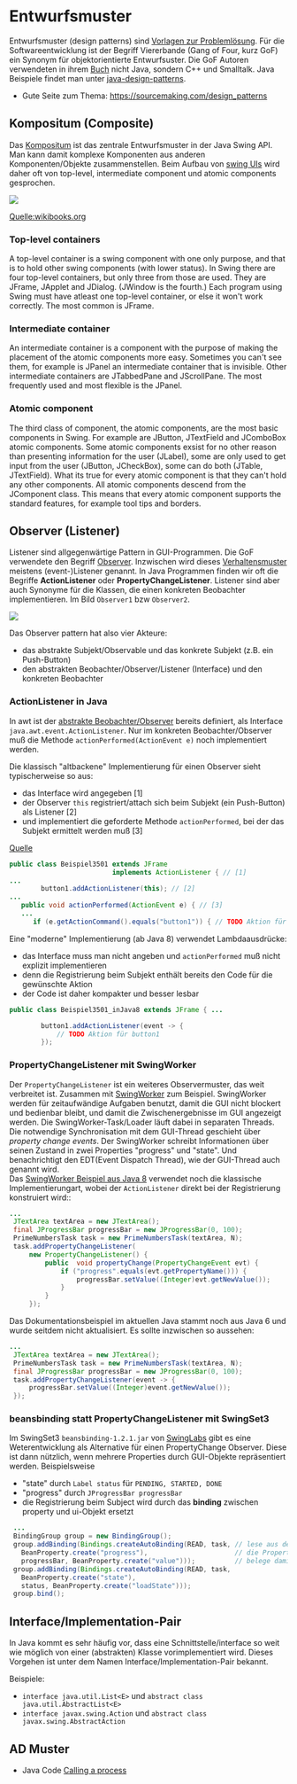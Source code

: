 # Entwurfsmuster

Entwurfsmuster (design patterns) sind [Vorlagen zur Problemlösung](https://de.wikipedia.org/wiki/Entwurfsmuster). Für die Softwareentwicklung ist der Begriff Viererbande (Gang of Four, kurz GoF) ein Synonym für objektorientierte Entwurfsuster. Die GoF Autoren verwendeten in ihrem [Buch](https://en.wikipedia.org/wiki/Design_Patterns) nicht Java, sondern C++ und Smalltalk. Java Beispiele findet man unter [java-design-patterns](https://java-design-patterns.com/).

* Gute Seite zum Thema: https://sourcemaking.com/design_patterns

## Kompositum (Composite)

Das [Kompositum](https://de.wikipedia.org/wiki/Kompositum_%28Entwurfsmuster%29) ist das zentrale Entwurfsmuster in der Java Swing API. Man kann damit komplexe Komponenten aus anderen Komponenten/Objekte zusammenstellen. Beim Aufbau von [swing UIs](http://www.inf.fu-berlin.de/lehre/SS01/swp/A/Termine/swing.html) wird daher oft von top-level, intermediate component und atomic components gesprochen.

![](https://upload.wikimedia.org/wikibooks/de/2/2d/TopLevelContainerHierarchy.jpg)

[Quelle:wikibooks.org](https://de.wikibooks.org/wiki/Java_Standard:_Grafische_Oberfl%C3%A4chen_mit_Swing:_Top_Level_Container)

### Top-level containers
A top-level container is a swing component with one only purpose, and that is to hold other swing components (with lower status). In Swing there are four top-level containers, but only three from those are used. They are JFrame, JApplet and JDialog. (JWindow is the fourth.) Each program using Swing must have atleast one top-level container, or else it won't work correctly. The most common is JFrame.

### Intermediate container
An intermediate container is a component with the purpose of making the placement of the atomic components more easy. Sometimes you can't see them, for example is JPanel an intermediate container that is invisible. Other intermediate containers are JTabbedPane and JScrollPane. The most frequently used and most flexible is the JPanel.

### Atomic component
The third class of component, the atomic components, are the most basic components in Swing. For example are JButton, JTextField and JComboBox atomic components. Some atomic components exsist for no other reason than presenting information for the user (JLabel), some are only used to get input from the user (JButton, JCheckBox), some can do both (JTable, JTextField). What its true for every atomic component is that they can't hold any other components. All atomic components descend from the JComponent class. This means that every atomic component supports the standard features, for example tool tips and borders. 


## Observer (Listener)

Listener sind allgegenwärtige Pattern in GUI-Programmen. Die GoF verwendete den Begriff [Observer](https://sourcemaking.com/design_patterns/observer). Inzwischen wird dieses [Verhaltensmuster](https://en.wikipedia.org/wiki/Behavioral_pattern) meistens (event-)Listener genannt. In Java Programmen finden wir oft die Begriffe __ActionListener__ oder __PropertyChangeListener__. Listener sind aber auch Synonyme für die Klassen, die einen konkreten Beobachter implementieren. Im Bild ```Observer1``` bzw ```Observer2```.

![](https://upload.wikimedia.org/wikipedia/commons/0/01/W3sDesign_Observer_Design_Pattern_UML.jpg)

Das Observer pattern hat also vier Akteure:

* das abstrakte Subjekt/Observable und das konkrete Subjekt (z.B. ein Push-Button)
* den abstrakten Beobachter/Observer/Listener (Interface) und den konkreten Beobachter

### ActionListener in Java

In awt ist der [abstrakte Beobachter/Observer](https://de.wikipedia.org/wiki/Datei:Beobachterentwurfsmuster.png) bereits definiert, als Interface ```java.awt.event.ActionListener```. Nur im konkreten Beobachter/Observer muß die Methode ```actionPerformed(ActionEvent e)``` noch implementiert werden.

Die klassisch "altbackene" Implementierung für einen Observer sieht typischerweise so aus: 

* das Interface wird angegeben [1]
* der Observer ```this``` registriert/attach sich beim Subjekt (ein Push-Button) als Listener [2]
* und implementiert die geforderte Methode ```actionPerformed```, bei der das Subjekt ermittelt werden muß [3]

[Quelle](https://dbs.cs.uni-duesseldorf.de/lehre/docs/java/javabuch/html/k100227.html#sectlevel3id035002002)

```java
public class Beispiel3501 extends JFrame 
                          implements ActionListener { // [1]
...
 		button1.addActionListener(this); // [2]
...
   public void actionPerformed(ActionEvent e) { // [3]
   ... 
      if (e.getActionCommand().equals("button1")) { // TODO Aktion für button1

```

Eine "moderne" Implementierung (ab Java 8) verwendet Lambdaausdrücke:

* das Interface muss man nicht angeben und ```actionPerformed``` muß nicht explizit implementieren
* denn die Registrierung beim Subjekt enthält bereits den Code für die gewünschte Aktion
* der Code ist daher kompakter und besser lesbar

```java
public class Beispiel3501_inJava8 extends JFrame { ...

		button1.addActionListener(event -> {
			// TODO Aktion für button1
		});
```

### PropertyChangeListener mit SwingWorker

Der ```PropertyChangeListener```  ist ein weiteres Observermuster, das weit verbreitet ist. Zusammen mit [SwingWorker](https://en.wikipedia.org/wiki/SwingWorker) zum Beispiel. SwingWorker werden für zeitaufwändige Aufgaben benutzt, damit die GUI nicht blockert und bedienbar bleibt, und damit die Zwischenergebnisse im GUI angezeigt werden. Die SwingWorker-Task/Loader läuft dabei in separaten Threads. Die notwendige Synchronisation mit dem GUI-Thread geschieht über _property change events_. Der SwingWorker schreibt Informationen über seinen Zustand in zwei Properties "progress" und "state". Und benachrichtigt den EDT(Event Dispatch Thread), wie der GUI-Thread auch genannt wird.  
Das [SwingWorker Beispiel aus Java 8](https://docs.oracle.com/javase/8/docs/api/javax/swing/SwingWorker.html#publish-V...-) verwendet noch die klassische  Implementierungart, wobei der ```ActionListener``` direkt bei der Registrierung konstruiert wird::
 
```java
...
 JTextArea textArea = new JTextArea();
 final JProgressBar progressBar = new JProgressBar(0, 100);
 PrimeNumbersTask task = new PrimeNumbersTask(textArea, N);
 task.addPropertyChangeListener(
     new PropertyChangeListener() {
         public  void propertyChange(PropertyChangeEvent evt) {
             if ("progress".equals(evt.getPropertyName())) {
                 progressBar.setValue((Integer)evt.getNewValue());
             }
         }
     });
```
 
Das Dokumentationsbeispiel im aktuellen Java stammt noch aus Java 6 und wurde seitdem nicht aktualisiert. Es sollte inzwischen so aussehen:

```java
...
 JTextArea textArea = new JTextArea();
 PrimeNumbersTask task = new PrimeNumbersTask(textArea, N);
 final JProgressBar progressBar = new JProgressBar(0, 100);
 task.addPropertyChangeListener(event -> {
     progressBar.setValue((Integer)event.getNewValue());
 });
```

### beansbinding statt PropertyChangeListener mit SwingSet3

Im SwingSet3 ```beansbinding-1.2.1.jar``` von [SwingLabs](https://en.wikipedia.org/wiki/SwingLabs) gibt es eine Weterentwicklung als Alternative für einen PropertyChange Observer. Diese ist dann nützlich, wenn mehrere Properties durch GUI-Objekte repräsentiert werden. Beispielsweise
 
* "state" durch ``Label status`` für ``PENDING, STARTED, DONE``
* "progress" durch ```JProgressBar progressBar```
* die Registrierung beim Subject wird durch das __binding__ zwischen property und ui-Objekt ersetzt
 
```java
 ...
 BindingGroup group = new BindingGroup();
 group.addBinding(Bindings.createAutoBinding(READ, task, // lese aus der SwingWorker task
   BeanProperty.create("progress"),                      // die Property "progress" und
   progressBar, BeanProperty.create("value")));          // belege damit progressBar Property "value"
 group.addBinding(Bindings.createAutoBinding(READ, task, 
   BeanProperty.create("state"),
   status, BeanProperty.create("loadState")));
 group.bind();
```

## Interface/Implementation-Pair

In Java kommt es sehr häufig vor, dass eine Schnittstelle/interface so weit wie möglich von einer (abstrakten) Klasse vorimplementiert wird. Dieses Vorgehen ist unter dem Namen Interface/Implementation-Pair bekannt. 

Beispiele: 

* ``interface java.util.List<E>`` und  ``abstract class java.util.AbstractList<E>``
* ``interface javax.swing.Action`` und ``abstract class javax.swing.AbstractAction``

## AD Muster

* Java Code [Calling a process](https://www.adempiere.io/community/wiki/developers-guide/calling-a-process-from-code.html)
